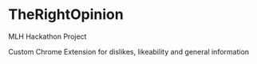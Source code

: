 # TheRightOpinion

MLH Hackathon Project

Custom Chrome Extension for dislikes, likeability and general information
